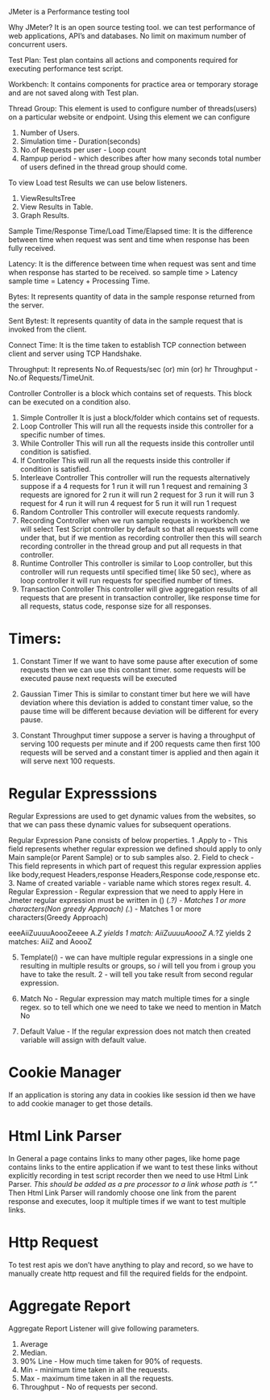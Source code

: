 JMeter is a Performance testing tool

Why JMeter?
It is an open source testing tool.
we can test performance of web applications, API’s and databases.
No limit on maximum number of concurrent users.

Test Plan:
Test plan contains all actions and components required for executing performance test script.

Workbench:
It contains components for practice area or temporary storage and are not saved along with Test plan.

Thread Group:
This element is used to configure number of threads(users) on a particular website or endpoint.
Using this element we can configure
1. Number of Users.
2. Simulation time - Duration(seconds)
3. No.of Requests per user - Loop count
4. Rampup period - which describes after how many seconds total number of users defined in the thread group should come.

To view Load test Results we can use below listeners.
1. ViewResultsTree
2. View Results in Table.
3. Graph Results.

Sample Time/Response Time/Load Time/Elapsed time:
It is the difference between time when request was sent and time when response has been fully received.

Latency:
It is the difference between time when request was sent and time when response has started to be received.
so sample time > Latency
   sample time = Latency + Processing Time.

Bytes:
It represents quantity of data in the sample response returned from the server.

Sent Bytest:
It represents quantity of data in the sample request that is invoked from the client.

Connect Time:
It is the time taken to establish TCP connection between client and server using TCP Handshake.

Throughput:
It represents No.of Requests/sec (or) min (or) hr
Throughput - No.of Requests/TimeUnit.

Controller
Controller is a block which contains set of requests.
This block can be executed on a condition also.

1. Simple Controller
It is just a block/folder which contains set of requests.
2. Loop Controller
This will run all the requests inside this controller for a specific number of times.
3. While Controller
This will run all the requests inside this controller until condition is satisfied.
4. If Controller
This will run all the requests inside this controller if condition is satisfied.
5. Interleave Controller
This controller will run the requests alternatively
suppose if a 4 requests
for 1 run it will run 1 request and remaining 3 requests are ignored
for 2 run it will run 2 request
for 3 run it will run 3 request
for 4 run it will run 4 request
for 5 run it will run 1 request
6. Random Controller 
This controller will execute requests randomly.
7. Recording Controller
when we run sample requests in workbench we will select Test Script controller by default so that all requests will come under that, but if we mention as recording controller then this will search recording controller in the thread group and put all requests in that controller.
8. Runtime Controller
This controller is similar to Loop controller, but this controller will run requests until specified time( like 50 sec), where as loop controller it will run requests for specified number of times.
9. Transaction Controller
This controller will give aggregation results of all requests that are present in transaction controller, like response time for all requests, status code, response size for all responses.

Timers:
======
1. Constant Timer
If we want to have some pause after execution of some requests then we can use this constant timer.
some requests will be executed		pause		next requests will be executed

2. Gaussian Timer
This is similar to constant timer but here we will have deviation where this deviation is added to constant timer value, so the pause time will be different because deviation will be different for every pause.

3. Constant Throughput timer
suppose a server is having a throughput of serving 100 requests per minute
and if 200 requests came then first 100 requests will be served and a constant timer is applied and then again it will serve next 100 requests.

Regular Expresssions
====================
Regular Expressions are used to get dynamic values from the websites, so that we can pass these dynamic values for subsequent operations.

Regular Expression Pane consists of below properties.
1 .Apply to - This field represents whether regular expression we defined should apply to only Main sample(or Parent Sample) or to sub samples also.
2. Field to check - This field represents in which part of request this regular expression  applies like body,request Headers,response Headers,Response code,response etc.
3. Name of created variable - variable name which stores regex result.
4. Regular Expression - Regular expression that we need to apply
   Here in Jmeter regular expression must be written in ()
   (.*?) - Matches 1 or more characters(Non greedy Approach)
   (.*) - Matches 1 or more characters(Greedy Approach)

eeeAiiZuuuuAoooZeeee
A.*Z yields 1 match: AiiZuuuuAoooZ
A.*?Z yields 2 matches: AiiZ and AoooZ

5. Template($i$) - we can have multiple regular expressions in a single one resulting in multiple results or groups, so $i$ will tell you from i group you have to take the result.
$2$ - will tell you take result from second regular expression.

6. Match No - Regular expression may match multiple times for a single regex. so to tell which one we need to take we need to mention in Match No


7. Default Value - If the regular expression does not match then created variable will assign with default value.

Cookie Manager
==============
If an application is storing any data in cookies like session id then we have to add cookie manager to get those details.

Html Link Parser
================
In General a page contains links to many other pages, like home page contains links to the entire application if we want to test these links without explicitly recording in test script recorder then we need to use Html Link Parser.
*This should be added as a pre processor to a link whose path is “.*”
Then Html Link Parser will randomly choose one link from the parent response and executes, loop it multiple times if we want to test multiple links.

Http Request
============
To test rest apis we don’t have anything to play and record, so we have to manually create http request and fill the required fields for the endpoint.

Aggregate Report
================
Aggregate Report Listener will give following parameters.
1. Average
2. Median.
3. 90% Line - How much time taken for 90% of requests.
4. Min - minimum time taken in all the requests.
5. Max - maximum time taken in all the requests.
6. Throughput - No of requests per second.
